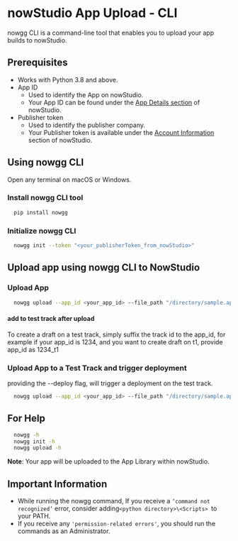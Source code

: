 # nowStudio App Upload - CLI

nowgg CLI is a command-line tool that enables you to upload your app builds to nowStudio.


## Prerequisites

+ Works with Python 3.8 and above.
+ App ID
    + Used to identify the App on nowStudio.
    + Your App ID can be found under the [App Details section](https://docs.now.gg/nowstudio/publish#app-details) of nowStudio.
+ Publisher token
    * Used to identify the publisher company.
    * Your Publisher token is available under the [Account Information](https://docs.now.gg/nowstudio/start-using-nowstudio#ac-info) section of nowStudio.

## Using nowgg CLI

Open any terminal on macOS or Windows.

### Install nowgg CLI tool
```bash
  pip install nowgg
```
### Initialize nowgg CLI
```bash
  nowgg init --token "<your_publisherToken_from_nowStudio>"
```

## Upload app using nowgg CLI to NowStudio

### Upload App

```bash
  nowgg upload --app_id <your_app_id> --file_path "/directory/sample.apk" --apk_version <apk_version> --version_code <app_version_code>
```

#### add to test track after upload
To create a draft on a test track, simply suffix the track id to the app_id, for example if your app_id is 1234, and you want to create draft on t1, provide app_id as 1234_t1

### Upload App to a Test Track and trigger deployment
providing the --deploy flag, will trigger a deployment on the test track. 

```bash
  nowgg upload --app_id <your_app_id> --file_path "/directory/sample.apk" --apk_version <apk_version> --version_code <app_version_code> --deploy
```


## For Help

```bash
  nowgg -h
  nowgg init -h
  nowgg upload -h
```  

**Note**: Your app will be uploaded to the App Library within nowStudio.

## Important Information

+ While running the nowgg command, If you receive a `‘command not recognized’` error, consider adding` <python directory>\<Scripts>  `to your PATH.
+ If you receive any  `'permission-related errors'`, you should run the commands as an Administrator.